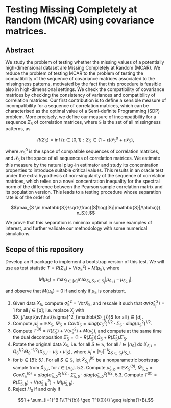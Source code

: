 # Testing Missing Completely at Random (MCAR) using covariance matrices. 
 ## Abstract
 We study the problem of testing whether the missing values of a potentially high-dimensional dataset are Missing Completely at Random (MCAR). We reduce the problem of testing MCAR to the problem of testing the compatibility of the sequence of covariance matrices associated to the missingness patterns, motivated by the fact that this procedure is feasible also in high-dimensional settings. We check the compatibility of covariance matrices by checking the consistency of variances and compatibility of correlation matrices. Our first contribution is to define a sensible measure of incompatibility for a sequence of correlation matrices, which can be characterised as the optimal value of a Semi-definite Programming (SDP) problem. More precisely, we define our measure of incompatibility for a sequence $\Sigma_{\mathbb{S}}$ of correlation matrices, where $\mathbb{S}$ is the set of all missingness patterns, as 
```math
     R(\Sigma_{\mathbb{S}})  = \inf \{ \epsilon \in [0,1] : \Sigma_\mathbb{S} \in (1-\epsilon) \mathcal{P}_\mathbb{S}^0 + \epsilon \mathcal{P}_\mathbb{S} \},
```
where $`\mathcal{P}_\mathbb{S}^0`$ is the space of compatible sequences of correlation matrices, and $`\mathcal{P}_\mathbb{S}`$ is the space of all sequences of correlation matrices. We estimate this measure by the natural plug-in estimator and study its concentration properties to introduce suitable critical values. This results in an oracle test under the extra hypothesis of non-singularity of the sequence of correlation matrices, which relies on a novel concentration inequality for the spectral norm of the difference between the Pearson sample correlation matrix and its population version. This leads to a testing procedure whose separation rate is of the order of 
```math
\max_{S \in \mathbb{S}}\sqrt{\frac{|S|\log(|S\|\mathbb{S}|/\alpha)}{ n_S}}.
```
 We prove that this separation is minimax optimal in some examples of interest, and further validate our methodology with some numerical simulations.

## Scope of this repository
Develop an R package to implement a bootstrap version of this test. We will use as test statistic $`T = R(\Sigma_\mathbb{S}) + V(\sigma_{\mathbb{S}}^2) + M(\mu_{\mathbb{S}})`$, where 
```math
 M(\mu_{\mathbb{S}}) = \max_{j \in [d]} \max_{S_1, S_2 \in \mathbb{S}_j} |\mu_{S_1,j} - \mu_{S_2,j}|,
```
 and observe that $`M(\mu_{\mathbb{S}}) = 0`$ if and only if $`\mu_{\mathbb{S}}`$ is consistent.


1. Given data $`X_\mathbb{S}`$, compute $`\hat{\sigma}^2_\mathbb{S} = VarX_\mathbb{S}`$, and rescale it such that $`av(\hat{\sigma}^2_{\mathbb{S}_j}) = 1`$ for all $`j \in [d]`$; i.e. replace $`X_j`$ with $`X_j/\sqrt{av(\hat{\sigma}^2_{\mathbb{S}_j})}`$ for all $`j \in [d]`$.
2. Compute $`\hat{\mu}_\mathbb{S} = \mathbb{E}X_\mathbb{S}`$, $`\hat{M}_\mathbb{S} = CovX_\mathbb{S} = diag( \sigma_{\mathbb{S}}^2)^{1/2} \cdot \Sigma_{\mathbb{S}} \cdot diag(\sigma_{\mathbb{S}}^2)^{1/2}`$.
3. Compute $`T^{(0)} = R(\hat{\Sigma}_\mathbb{S}) + V(\hat{\sigma}_{\mathbb{S}}^2) + M(\hat{\mu}_{\mathbb{S}})`$, and compute at the same time the dual decomposition $`\hat{\Sigma}_\mathbb{S} = (1-R(\hat{\Sigma}_\mathbb{S}))\hat{Q}_\mathbb{S} + R(\hat{\Sigma}_\mathbb{S})\hat{\Sigma}'_\mathbb{S}`$.
4. Rotate the original data $`X_\mathbb{S}`$, i.e. for all $`S \in \mathbb{S}`$, for all $`i \in [n_S]`$ do $`\tilde{X}_{S,i} = \hat{Q}_S^{1/2}\hat{M}_S^{-1/2}(X_{S,i}-\hat{\mu}_S + \hat{\mu}_{|S})`$, where $`\hat{\mu}_j = |\mathbb{S}_j|^{-1}\sum_{S\in \mathbb{S}_j} \mu_{S,j}`$.
5. for $`b \in [B]`$:
    5.1. For all $`S \in \mathbb{S}`$, let $`\tilde{X}_{S,i}^{(b)}`$ be a nonparametric bootstrap sample from $`\tilde{X}_{S,i}`$, for $`i \in [n_S]`$. 
    5.2. Compute $`\hat{\mu}_{\mathbb{S},b} = \mathbb{E}X_\mathbb{S}^{(b)}`$, $`\hat{M}_{\mathbb{S},b} = CovX_\mathbb{S}^{(b)} = diag( \hat{\sigma}_{\mathbb{S},b}^2)^{1/2} \cdot \hat{\Sigma}_{\mathbb{S},b} \cdot diag( \hat{\sigma}_{\mathbb{S},b}^2)^{1/2}`$.
    5.3. Compute $`T^{(b)} = R(\hat{\Sigma}_{\mathbb{S},b}) + V(\hat{\sigma}_{\mathbb{S},b}^{2}) + M(\hat{\mu}_{\mathbb{S},b})`$.
6. Reject $`H_0`$ if and only if
 ```math
1 + \sum_{i=1}^B 1\{T^{(b)} \geq T^{(0)}\} \geq \alpha(1+B).
```
